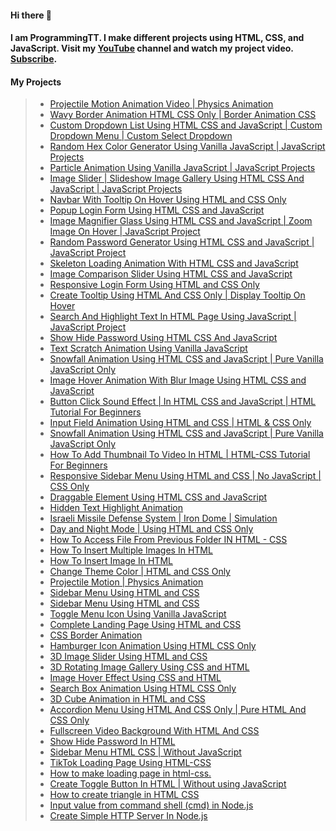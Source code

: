 #### Hi there 👋
#### I am ProgrammingTT. I make different projects using HTML, CSS, and JavaScript. Visit my [YouTube](https://www.youtube.com/c/ProgrammingTT) channel and watch my project video. [Subscribe](https://www.youtube.com/channel/UCHpG-mcWsGG2B43IiA_6YXA?sub_confirmation=1).

#### My Projects
> * [Projectile Motion Animation Video | Physics Animation](https://youtu.be/vc0RbInzE1o)
> * [Wavy Border Animation HTML CSS Only | Border Animation CSS](https://youtu.be/4hkTvcH0Ofo)
> * [Custom Dropdown List Using HTML CSS and JavaScript | Custom Dropdown Menu | Custom Select Dropdown](https://youtu.be/mUWsbzpHrJU)
> * [Random Hex Color Generator Using Vanilla JavaScript | JavaScript Projects](https://youtu.be/pL6jts-vvww)
> * [Particle Animation Using Vanilla JavaScript | JavaScript Projects](https://youtu.be/T1Gm59M-u0I)
> * [Image Slider | Slideshow Image Gallery Using HTML CSS And JavaScript | JavaScript Projects](https://youtu.be/TDlfFIrF7Vw)
> * [Navbar With Tooltip On Hover Using HTML and CSS Only](https://youtu.be/6hW4YTVi3hc)
> * [Popup Login Form Using HTML CSS and JavaScript](https://youtu.be/E14qsyk0W-g)
> * [Image Magnifier Glass Using HTML CSS and JavaScript | Zoom Image On Hover | JavaScript Project](https://youtu.be/g5WHTWJJk10)
> * [Random Password Generator Using HTML CSS and JavaScript | JavaScript Project](https://youtu.be/qerEMQBsXQQ)
> * [Skeleton Loading Animation With HTML CSS and JavaScript](https://youtu.be/lwbh6TesXMU)
> * [Image Comparison Slider Using HTML CSS and JavaScript](https://youtu.be/PhCG79-XGbs)
> * [Responsive Login Form Using HTML and CSS Only](https://youtu.be/LwEffrZKDj4)
> * [Create Tooltip Using HTML And CSS Only | Display Tooltip On Hover](https://youtu.be/qdiUrCnuCjI)
> * [Search And Highlight Text In HTML Page Using JavaScript | JavaScript Project](https://youtu.be/PkTvok9acNk)
> * [Show Hide Password Using HTML CSS And JavaScript](https://youtu.be/303dRNtctJ4)
> * [Text Scratch Animation Using Vanilla JavaScript](https://youtu.be/s0fkLSCFszU)
> * [Snowfall Animation Using HTML CSS and JavaScript | Pure Vanilla JavaScript Only](https://youtu.be/cW2eNOsdm9M)
> * [Image Hover Animation With Blur Image Using HTML CSS and JavaScript](https://youtu.be/58-9DbI8B0I)
> * [Button Click Sound Effect | In HTML CSS and JavaScript | HTML Tutorial For Beginners](https://youtu.be/0R6rZngcHGg)
> * [Input Field Animation Using HTML and CSS | HTML & CSS Only](https://youtu.be/bIuBZBoXqh4)
> * [Snowfall Animation Using HTML CSS and JavaScript | Pure Vanilla JavaScript Only](https://youtu.be/x93OHquM5Qg)
> * [How To Add Thumbnail To Video In HTML | HTML-CSS Tutorial For Beginners](https://youtu.be/EfXuG_2nCWg)
> * [Responsive Sidebar Menu Using HTML and CSS | No JavaScript | CSS Only](https://youtu.be/JV7MN7-V6DM)
> * [Draggable Element Using HTML CSS and JavaScript](https://youtu.be/TUrpsc04Ufw)
> * [Hidden Text Highlight Animation](https://youtu.be/6E2c8HUhOj4)
> * [Israeli Missile Defense System | Iron Dome | Simulation](https://youtu.be/QL03AZ2nNNo)
> * [Day and Night Mode | Using HTML and CSS Only](https://youtu.be/w6KrTyVcHRc)
> * [How To Access File From Previous Folder IN HTML - CSS](https://youtu.be/MgSym3UOCHY)
> * [How To Insert Multiple Images In HTML](https://youtu.be/lTaJ3GpSgiY)
> * [How To Insert Image In HTML](https://youtu.be/M1BWwkIdOFs)
> * [Change Theme Color | HTML and CSS Only](https://youtu.be/uwrcFnftmdo)
> * [Projectile Motion | Physics Animation](https://youtu.be/sUnn43qrJ4E)
> * [Sidebar Menu Using HTML and CSS](https://youtu.be/4S9r2iXuiOs)
> * [Sidebar Menu Using HTML and CSS](https://youtu.be/M7twqzi8yQc)
> * [Toggle Menu Icon Using Vanilla JavaScript](https://youtu.be/f2e0jfAcTfk)
> * [Complete Landing Page Using HTML and CSS](https://youtu.be/17rhdmZudZY)
> * [CSS Border Animation](https://youtu.be/MZCLkLvo9_4)
> * [Hamburger Icon Animation Using HTML CSS Only](https://youtu.be/lKWmX15B6pU)
> * [3D Image Slider Using HTML and CSS](https://youtu.be/fix7o4P1o9Y)
> * [3D Rotating Image Gallery Using CSS and HTML](https://youtu.be/p52mVZzB9qg)
> * [Image Hover Effect Using CSS and HTML](https://youtu.be/ZHw7ShdpmpM)
> * [Search Box Animation Using HTML CSS Only](https://youtu.be/moY_Ok7VdDU)
> * [3D Cube Animation in HTML and CSS](https://youtu.be/7eauQZ60qfM)
> * [Accordion Menu Using HTML And CSS Only | Pure HTML And CSS Only](https://youtu.be/g3VgopZ-Jy0)
> * [Fullscreen Video Background With HTML And CSS](https://youtu.be/KPp0AYOZFJk)
> * [Show Hide Password In HTML](https://youtu.be/09zP0meJkZY)
> * [Sidebar Menu HTML CSS | Without JavaScript](https://youtu.be/IdMREOLsY4U)
> * [TikTok Loading Page Using HTML-CSS](https://youtu.be/F3plhmwQ1Y4)
> * [How to make loading page in html-css.](https://youtu.be/z74ZVSO4GJg)
> * [Create Toggle Button In HTML | Without using JavaScript](https://youtu.be/MM2GzEyRB20)
> * [How to create triangle in HTML CSS](https://youtu.be/Yge0DPPGdgM)
> * [Input value from command shell (cmd) in Node.js](https://youtu.be/9va-092F7sA)
> * [Create Simple HTTP Server In Node.js](https://youtu.be/IrpBXvJS6iM)
<!--
**ProgrammingTT/ProgrammingTT** is a ✨ _special_ ✨ repository because its `README.md` (this file) appears on your GitHub profile.

Here are some ideas to get you started:

- 🔭 I’m currently working on ...
- 🌱 I’m currently learning ...
- 👯 I’m looking to collaborate on ...
- 🤔 I’m looking for help with ...
- 💬 Ask me about ...
- 📫 How to reach me: ...
- 😄 Pronouns: ...
- ⚡ Fun fact: ...
-->
